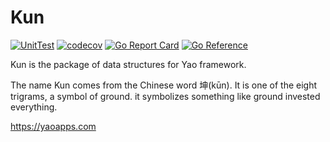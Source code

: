 # Kun

[![UnitTest](https://github.com/YaoApp/kun/actions/workflows/unit-test.yml/badge.svg)](https://github.com/YaoApp/kun/actions/workflows/unit-test.yml)
[![codecov](https://codecov.io/gh/YaoApp/kun/branch/main/graph/badge.svg?token=R4FW9PXF01)](https://codecov.io/gh/YaoApp/kun)
[![Go Report Card](https://goreportcard.com/badge/github.com/YaoApp/kun)](https://goreportcard.com/report/github.com/YaoApp/kun)
[![Go Reference](https://pkg.go.dev/badge/github.com/yaoapp/kun.svg)](https://pkg.go.dev/github.com/yaoapp/kun)

Kun is the package of data structures for Yao framework.

The name Kun comes from the Chinese word 坤(kūn). It is one of the eight trigrams, a symbol of ground. it symbolizes something like ground invested everything.

https://yaoapps.com
